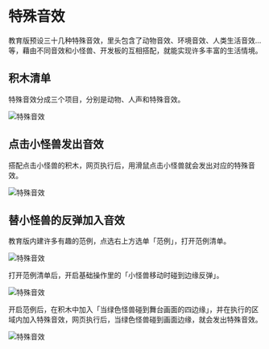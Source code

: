 # 特殊音效

教育版预设三十几种特殊音效，里头包含了动物音效、环境音效、人类生活音效...等，藉由不同音效和小怪兽、开发板的互相搭配，就能实现许多丰富的生活情境。

## 积木清单

特殊音效分成三个项目，分别是动物、人声和特殊音效。

![特殊音效](https://raw.githubusercontent.com/junhuanchen/test_repository/master/bpi-web/tutorials/images/zh-tw/docs/webbit/sound/sound-effect-01.jpg)

## 点击小怪兽发出音效

搭配点击小怪兽的积木，网页执行后，用滑鼠点击小怪兽就会发出对应的特殊音效。

![特殊音效](https://raw.githubusercontent.com/junhuanchen/test_repository/master/bpi-web/tutorials/images/zh-tw/docs/webbit/sound/sound-effect-02.jpg)

## 替小怪兽的反弹加入音效

教育版内建许多有趣的范例，点选右上方选单「范例」，打开范例清单。

![特殊音效](https://raw.githubusercontent.com/junhuanchen/test_repository/master/bpi-web/tutorials/images/zh-tw/docs/webbit/sound/sound-effect-03.jpg)

打开范例清单后，开启基础操作里的「小怪兽移动时碰到边缘反弹」。

![特殊音效](https://raw.githubusercontent.com/junhuanchen/test_repository/master/bpi-web/tutorials/images/zh-tw/docs/webbit/sound/sound-effect-04.jpg)

开启范例后，在积木中加入「当绿色怪兽碰到舞台画面的四边缘」，并在执行的区域内加入特殊音效，网页执行后，当绿色怪兽碰到画面边缘，就会发出特殊音效。

![特殊音效](https://raw.githubusercontent.com/junhuanchen/test_repository/master/bpi-web/tutorials/images/zh-tw/docs/webbit/sound/sound-effect-05.jpg)